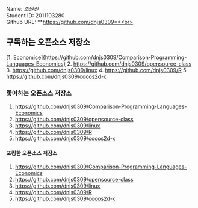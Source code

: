 
Name: *_조원진_*<br>
Student ID: 2011103280<br>
Github URL: **https://github.com/dnjs0309**<br>
## 구독하는 오픈소스 저장소

[1. Economice]{https://github.com/dnjs0309/Comparison-Programming-Languages-Economics}
2. https://github.com/dnjs0309/opensource-class
3. https://github.com/dnjs0309/linux
4. https://github.com/dnjs0309/R
5. https://github.com/dnjs0309/cocos2d-x

### 좋아하는 오픈소스 저장소

1. https://github.com/dnjs0309/Comparison-Programming-Languages-Economics
2. https://github.com/dnjs0309/opensource-class
3. https://github.com/dnjs0309/linux
4. https://github.com/dnjs0309/R
5. https://github.com/dnjs0309/cocos2d-x

#### 포킹한 오픈소스 저장소

1. https://github.com/dnjs0309/Comparison-Programming-Languages-Economics
2. https://github.com/dnjs0309/opensource-class
3. https://github.com/dnjs0309/linux
4. https://github.com/dnjs0309/R 
5. https://github.com/dnjs0309/cocos2d-x
